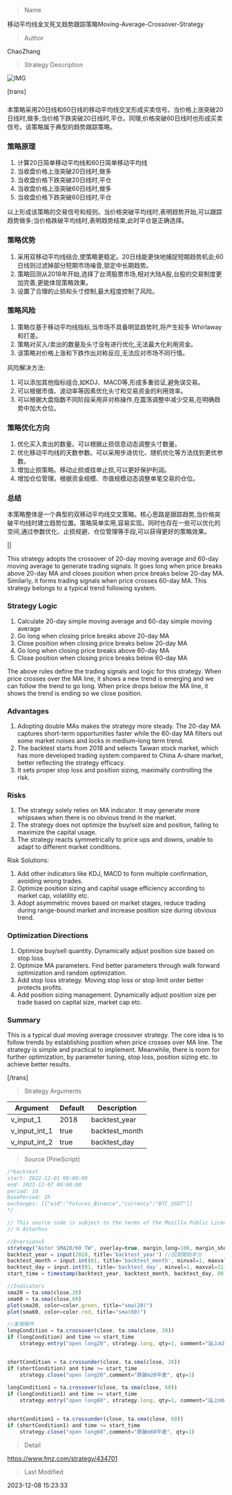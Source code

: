 
> Name

移动平均线金叉死叉趋势跟踪策略Moving-Average-Crossover-Strategy

> Author

ChaoZhang

> Strategy Description

![IMG](https://www.fmz.com/upload/asset/14ae8a20deb3418743a.png)

[trans]

### 

本策略采用20日线和60日线的移动平均线交叉形成买卖信号。当价格上涨突破20日线时,做多;当价格下跌突破20日线时,平仓。同理,价格突破60日线时也形成买卖信号。该策略属于典型的趋势跟踪策略。

### 策略原理  

1. 计算20日简单移动平均线和60日简单移动平均线
2. 当收盘价格上涨突破20日线时,做多
3. 当收盘价格下跌突破20日线时,平仓
4. 当收盘价格上涨突破60日线时,做多
5. 当收盘价格下跌突破60日线时,平仓

以上形成该策略的交易信号和规则。当价格突破平均线时,表明趋势开始,可以跟踪趋势做多;当价格跌破平均线时,表明趋势结束,此时平仓是正确选择。

### 策略优势

1. 采用双移动平均线结合,使策略更稳定。20日线能更快地捕捉短期趋势机会;60日线则过滤掉部分短期市场噪音,锁定中长期趋势。  
2. 策略回测从2018年开始,选择了台湾股票市场,相对大陆A股,台股的交易制度更加完善,更能体现策略效果。
3. 设置了合理的止损和头寸控制,最大程度控制了风险。

### 策略风险 

1. 策略仅基于移动平均线指标,当市场不具备明显趋势时,将产生较多 Whirlaway 和打差。
2. 策略对买入/卖出的数量及头寸没有进行优化,无法最大化利用资金。
3. 该策略对价格上涨和下跌作出对称反应,无法应对市场不同行情。

风险解决方法:
1. 可以添加其他指标组合,如KDJ、MACD等,形成多重验证,避免误交易。  
2. 可以根据市值、波动率等因素优化头寸和交易资金的利用效率。
3. 可以根据大盘指数不同阶段采用非对称操作,在震荡调整中减少交易,在明确趋势中加大仓位。

### 策略优化方向  

1. 优化买入卖出的数量。可以根据止损信息动态调整头寸数量。
2. 优化移动平均线的天数参数。可以采用步进优化、随机优化等方法找到更优参数。  
3. 增加止损策略。移动止损或挂单止损,可以更好保护利润。
4. 增加仓位管理。根据资金规模、市值规模动态调整单笔交易的仓位。

### 总结

本策略整体是一个典型的双移动平均线交叉策略。核心思路是跟踪趋势,当价格突破平均线时建立趋势位置。策略简单实用,容易实现。同时也存在一些可以优化的空间,通过参数优化、止损规避、仓位管理等手段,可以获得更好的策略效果。

||

This strategy adopts the crossover of 20-day moving average and 60-day moving average to generate trading signals. It goes long when price breaks above 20-day MA and closes position when price breaks below 20-day MA. Similarly, it forms trading signals when price crosses 60-day MA. This strategy belongs to a typical trend following system.  

### Strategy Logic

1. Calculate 20-day simple moving average and 60-day simple moving average  
2. Go long when closing price breaks above 20-day MA
3. Close position when closing price breaks below 20-day MA 
4. Go long when closing price breaks above 60-day MA
5. Close position when closing price breaks below 60-day MA

The above rules define the trading signals and logic for this strategy. When price crosses over the MA line, it shows a new trend is emerging and we can follow the trend to go long. When price drops below the MA line, it shows the trend is ending so we close position.  

### Advantages

1. Adopting double MAs makes the strategy more steady. The 20-day MA captures short-term opportunities faster while the 60-day MA filters out some market noises and locks in medium-long term trend.
2. The backtest starts from 2018 and selects Taiwan stock market, which has more developed trading system compared to China A-share market, better reflecting the strategy efficacy. 
3. It sets proper stop loss and position sizing, maximally controlling the risk.

### Risks

1. The strategy solely relies on MA indicator. It may generate more whipsaws when there is no obvious trend in the market.
2. The strategy does not optimize the buy/sell size and position, failing to maximize the capital usage.  
3. The strategy reacts symmetrically to price ups and downs, unable to adapt to different market conditions.

Risk Solutions:
1. Add other indicators like KDJ, MACD to form multiple confirmation, avoiding wrong trades.
2. Optimize position sizing and capital usage efficiency according to market cap, volatility etc. 
3. Adopt asymmetric moves based on market stages, reduce trading during range-bound market and increase position size during obvious trend.
 

### Optimization Directions 

1. Optimize buy/sell quantity. Dynamically adjust position size based on stop loss.
2. Optimize MA parameters. Find better parameters through walk forward optimization and random optimization.
3. Add stop loss strategy. Moving stop loss or stop limit order better protects profits. 
4. Add position sizing management. Dynamically adjust position size per trade based on capital size, market cap etc.

### Summary

This is a typical dual moving average crossover strategy. The core idea is to follow trends by establishing position when price crosses over MA line. The strategy is simple and practical to implement. Meanwhile, there is room for further optimization, by parameter tuning, stop loss, position sizing etc. to achieve better results.

[/trans]

> Strategy Arguments



|Argument|Default|Description|
|----|----|----|
|v_input_1|2018|backtest_year|
|v_input_int_1|true|backtest_month|
|v_input_int_2|true|backtest_day|


> Source (PineScript)

``` javascript
/*backtest
start: 2022-12-01 00:00:00
end: 2023-12-07 00:00:00
period: 1d
basePeriod: 1h
exchanges: [{"eid":"Futures_Binance","currency":"BTC_USDT"}]
*/

// This source code is subject to the terms of the Mozilla Public License 2.0 at https://mozilla.org/MPL/2.0/
// © Astorhsu

//@version=5
strategy("Astor SMA20/60 TW", overlay=true, margin_long=100, margin_short=100)
backtest_year = input(2018, title='backtest_year') //回測開始年分
backtest_month = input.int(01, title='backtest_month', minval=1, maxval=12) //回測開始月份
backtest_day = input.int(01, title='backtest_day', minval=1, maxval=31)  //回測開始日期
start_time = timestamp(backtest_year, backtest_month, backtest_day, 00, 00)  //回測開始的時間函數

//Indicators
sma20 = ta.sma(close,20)
sma60 = ta.sma(close,60)
plot(sma20, color=color.green, title="sma(20)")
plot(sma60, color=color.red, title="sma(60)")

//進場條件
longCondition = ta.crossover(close, ta.sma(close, 20))
if (longCondition) and time >= start_time
    strategy.entry("open long20", strategy.long, qty=1, comment="站上m20做多")


shortCondition = ta.crossunder(close, ta.sma(close, 20))
if (shortCondition) and time >= start_time
    strategy.close("open long20",comment="跌破m20平倉", qty=1)     
    
longCondition1 = ta.crossover(close, ta.sma(close, 60))
if (longCondition1) and time >= start_time
    strategy.entry("open long60", strategy.long, qty=1, comment="站上m60做多")


shortCondition1 = ta.crossunder(close, ta.sma(close, 60))
if (shortCondition1) and time >= start_time
    strategy.close("open long60",comment="跌破m60平倉", qty=1)     
```

> Detail

https://www.fmz.com/strategy/434701

> Last Modified

2023-12-08 15:23:33
